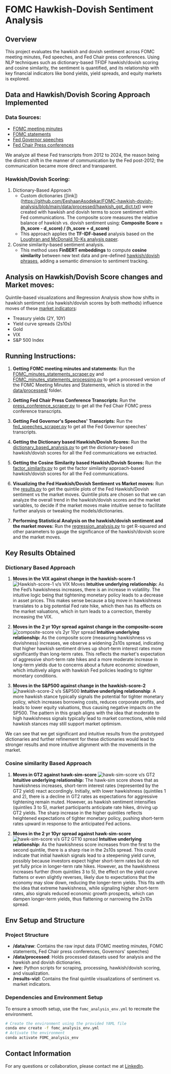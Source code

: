 # FOMC Hawkish-Dovish Sentiment Analysis

## Overview
This project evaluates the hawkish and dovish sentiment across FOMC meeting minutes, Fed speeches, and Fed Chair press conferences. Using NLP techniques such as dictionary-based TFIDF hawkish/dovish scoring and cosine similarity, the sentiment is quantified, and its relationship with key financial indicators like bond yields, yield spreads, and equity markets is explored.

## Data and Hawkish/Dovish Scoring Approach Implemented
### Data Sources: 
- [FOMC meeting minutes](https://github.com/EeshaanAsodekar/FOMC-hawkish-dovish-analysis/tree/main/data/raw/FOMC/meeting_minutes)
- [FOMC statements](https://github.com/EeshaanAsodekar/FOMC-hawkish-dovish-analysis/tree/main/data/raw/FOMC/statements)
- [Fed Governor speeches](https://github.com/EeshaanAsodekar/FOMC-hawkish-dovish-analysis/tree/main/data/raw/fed_speeches)
- [Fed Chair Press conferences](https://github.com/EeshaanAsodekar/FOMC-hawkish-dovish-analysis/tree/main/data/raw/fomc_press_conf/texts)

We analyze all these Fed transcripts from 2012 to 2024, the reason being the distinct shift in the manner of communication by the Fed post-2012; the communication became more direct and transparent.

### Hawkish/Dovish Scoring: 
1. Dictionary-Based Approach
    - Custom dictionaries ([link])(https://github.com/EeshaanAsodekar/FOMC-hawkish-dovish-analysis/blob/main/data/processed/hawkish_gpt_dict.txt) were created with hawkish and dovish terms to score sentiment within Fed communications. The composite score measures the relative balance of hawkish vs. dovish sentiment using:
    **Composite Score = (h_score - d_score) / (h_score + d_score)**
    - This approach applies the **TF-IDF-based** analysis based on the [Loughran and McDonald 10-Ks analysis paper](https://onlinelibrary.wiley.com/doi/full/10.1111/j.1540-6261.2010.01625.x).
2. Cosine similarity-based sentiment analysis.
    - This method uses **FinBERT embeddings** to compute **cosine similarity** between new text data and pre-defined [hawkish/dovish phrases](https://github.com/EeshaanAsodekar/FOMC-hawkish-dovish-analysis/blob/main/src/factor_similarity.py), adding a semantic dimension to sentiment tracking.

## Analysis on Hawkish/Dovish Score changes and Market moves:
Quintile-based visualizations and Regression Analysis show how shifts in hawkish sentiment (via hawkish/dovish scores by both methods) influence moves of these [market indicators](https://github.com/EeshaanAsodekar/FOMC-hawkish-dovish-analysis/blob/main/data/raw/FOMC_Data_2011_2024.xlsx):
- Treasury yields (2Y, 10Y)
- Yield curve spreads (2s10s)
- Gold
- VIX
- S&P 500 Index

## Running Instructions:
1. **Getting FOMC meeting minutes and statements:** Run the [FOMC_minutes_statements_scraper.py](https://github.com/EeshaanAsodekar/FOMC-hawkish-dovish-analysis/blob/main/src/FOMC_minutes_statements_scraper.py) and [FOMC_minutes_statements_processing.py](https://github.com/EeshaanAsodekar/FOMC-hawkish-dovish-analysis/blob/main/src/FOMC_minutes_statements_processing.py) to get a processed version of the FOMC Meeting Minutes and Statements, which is stored in the [data/processed/](https://github.com/EeshaanAsodekar/FOMC-hawkish-dovish-analysis/tree/main/data/processed) folder.

2. **Getting Fed Chair Press Conference Transcripts:** Run the [press_conference_scraper.py](https://github.com/EeshaanAsodekar/FOMC-hawkish-dovish-analysis/blob/main/src/press_conference_scraper.py) to get all the Fed Chair FOMC press conference transcripts.

3. **Getting Fed Governor's Speeches' Transcripts:** Run the [fed_speeches_scraper.py](https://github.com/EeshaanAsodekar/FOMC-hawkish-dovish-analysis/blob/main/src/fed_speeches_scraper.py) to get all the Fed Governor speeches' transcripts.

4. **Getting the Dictionary based Hawkish/Dovish Scores:** Run the [dictionary_based_analysis.py](https://github.com/EeshaanAsodekar/FOMC-hawkish-dovish-analysis/blob/main/src/dictionary_based_analysis.py) to get the dictionary-based hawkish/dovish scores for all the Fed communications we extracted.

5. **Getting the Cosine Similarity based Hawkish/Dovish Scores:** Run the [factor_similarity.py](https://github.com/EeshaanAsodekar/FOMC-hawkish-dovish-analysis/blob/main/src/factor_similarity.py) to get the factor similarity approach-based hawkish/dovish scores for all the Fed communications.

6. **Visualizing the Fed Hawkish/Dovish Sentiment vs Market moves:** Run the [results.py](https://github.com/EeshaanAsodekar/FOMC-hawkish-dovish-analysis/blob/main/src/results.py) to get the quintile plots of the Fed Hawkish/Dovish sentiment vs the market moves. Quintile plots are chosen so that we can analyze the overall trend in the hawkish/dovish scores and the market variables, to decide if the market moves make intuitive sense to facilitate further analysis or tweaking the models/dictionaries.

7. **Performing Statistical Analysis on the hawkish/dovish sentiment and the market moves:** Run the [regression_analysis.py](https://github.com/EeshaanAsodekar/FOMC-hawkish-dovish-analysis/blob/main/src/regression_analysis.py) to get R-squared and other parameters to gauge the significance of the hawkish/dovish score and the market moves.

## Key Results Obtained
### Dictionary Based Approach
1. **Moves in the VIX against change in the hawkish-score-1**
![Hawkish-score-1 v/s VIX Moves](https://github.com/EeshaanAsodekar/FOMC-hawkish-dovish-analysis/blob/main/data/results-vizl/Hawkishness-score-1/dict-hawkish-scored_Fed-chair-press-conf%20based%20Median%205-Day%20Cumulative%20VIX_pct_change%20Across%20Hawkishness-score-1%20Quintiles.png)
**Intuitive underlying relationship:** As the Fed’s hawkishness increases, there is an increase in volatility. The intuitive logic being that tightening monetary policy leads to a decrease in asset prices. This makes sense because a big move in hawkishness translates to a big potential Fed rate hike, which then has its effects on the market valuations, which in turn leads to a correction, thereby increasing the VIX.

2. **Moves in the 2 yr 10yr spread against change in the composite-score**
![composite-score v/s 2yr 10yr spread](https://github.com/EeshaanAsodekar/FOMC-hawkish-dovish-analysis/blob/main/data/results-vizl/Composite-score/composite-scored_FOMC-meeting-minutes%20based%20Median%205-Day%20Cumulative%202s10s_Spread_pct_change%20Across%20Composite-score%20Quintiles.png)
**Intuitive underlying relationship:** As the composite score (measuring hawkishness vs dovishness) increases, we observe a widening 2s10s spread, indicating that higher hawkish sentiment drives up short-term interest rates more significantly than long-term rates. This reflects the market's expectation of aggressive short-term rate hikes and a more moderate increase in long-term yields due to concerns about a future economic slowdown, which intuitively aligns with hawkish Fed policies leading to tighter monetary conditions.

3. **Moves in the S&P500 against change in the hawkish-score-2**
![hawkish-score-2 v/s S&P500](https://github.com/EeshaanAsodekar/FOMC-hawkish-dovish-analysis/blob/main/data/results-vizl/Hawkishness-score-2/dict-hawkish-scored_FOMC-statements%20based%20Median%205-Day%20Cumulative%20SP500_pct_change%20Across%20Hawkishness-score-2%20Quintiles.png)
**Intuitive underlying relationship**: A more hawkish stance typically signals the potential for tighter monetary policy, which increases borrowing costs, reduces corporate profits, and leads to lower equity valuations, thus causing negative impacts on the SP500. The pattern in this graph aligns with the idea that moderate to high hawkishness signals typically lead to market corrections, while mild hawkish stances may still support market optimism.

We can see that we get significant and intuitive results from the prototyped dictionaries and further refinement for these dictionaries would lead to stronger results and more intuitive alignment with the movements in the market.

### Cosine similarity Based Approach
1. **Moves in GT2 against hawk-sim-score**
![hawk-sim-score v/s GT2](https://github.com/EeshaanAsodekar/FOMC-hawkish-dovish-analysis/blob/main/data/results-vizl/hawk-sim-score/dict-hawkish-scored_FOMC-meeting-minutes%20based%20Median%205-Day%20Cumulative%20GT2_pct_change%20Across%20hawk-sim-score%20Quintiles.png)
**Intuitive underlying relationship:** The hawk-sim score shows that as hawkishness increases, short-term interest rates (represented by the GT2 yield) react accordingly. Initially, with lower hawkishness (quintiles 1 and 2), there is a decline in GT2 rates as expectations for aggressive tightening remain muted. However, as hawkish sentiment intensifies (quintiles 3 to 5), market participants anticipate rate hikes, driving up GT2 yields. The sharp increase in the higher quintiles reflects heightened expectations of tighter monetary policy, pushing short-term rates upward in response to the anticipated Fed actions.

2. **Moves in the 2 yr 10yr spread against hawk-sim-score**
![hawk-sim-score v/s GT2 GT10 spread](https://github.com/EeshaanAsodekar/FOMC-hawkish-dovish-analysis/blob/main/data/results-vizl/hawk-sim-score/dict-hawkish-scored_Fed_speeches%20based%20Median%205-Day%20Cumulative%202s10s_Spread_pct_change%20Across%20hawk-sim-score%20Quintiles.png)
**Intuitive underlying relationship:** As the hawkishness score increases from the first to the second quintile, there is a sharp rise in the 2s10s spread. This could indicate that initial hawkish signals lead to a steepening yield curve, possibly because investors expect higher short-term rates but do not yet fully price in longer-term rate hikes. However, as the hawkishness increases further (from quintiles 3 to 5), the effect on the yield curve flattens or even slightly reverses, likely due to expectations that the economy may slow down, reducing the longer-term yields. This fits with the idea that extreme hawkishness, while signaling higher short-term rates, also signals reduced economic growth prospects, which can dampen longer-term yields, thus flattening or narrowing the 2s10s spread.

## Env Setup and Structure
### Project Structure
- **/data/raw**: Contains the raw input data (FOMC meeting minutes, FOMC statements, Fed Chair press conferences, Governors' speeches)
- **/data/processed**: Holds processed datasets used for analysis and the hawkish and dovish dictionaries.
- **/src**: Python scripts for scraping, processing, hawkish/dovish scoring, and visualization.
- **/results-vizl**: Contains the final quintile visualizations of sentiment vs. market indicators.


### Dependencies and Environment Setup
To ensure a smooth setup, use the `fomc_analysis_env.yml` to recreate the environment.

```bash
# Create the environment using the provided YAML file
conda env create -f fomc_analysis_env.yml
# Activate the environment
conda activate FOMC_analysis_env
```

## Contact Information
For any questions or collaboration, please contact me at [LinkedIn](https://www.linkedin.com/in/eeshaanasodekar).